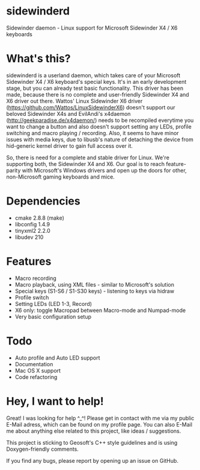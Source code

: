 sidewinderd
===========

Sidewinder daemon - Linux support for Microsoft Sidewinder X4 / X6 keyboards


What's this?
============

sidewinderd is a userland daemon, which takes care of your Microsoft Sidewinder
X4 / X6 keyboard's special keys. It's in an early development stage, but you can
already test basic functionality. This driver has been made, because there is no
complete and user-friendly Sidewinder X4 and X6 driver out there. Wattos' Linux
Sidewinder X6 driver (https://github.com/Wattos/LinuxSidewinderX6) doesn't
support our beloved Sidewinder X4s and EvilAndi's x4daemon
(http://geekparadise.de/x4daemon/) needs to be recompiled everytime you want to
change a button and also doesn't support setting any LEDs, profile switching and
macro playing / recording. Also, it seems to have minor issues with media keys,
due to libusb's nature of detaching the device from hid-generic kernel driver to
gain full access over it.

So, there is need for a complete and stable driver for Linux. We're supporting
both, the Sidewinder X4 and X6. Our goal is to reach feature-parity with
Microsoft's Windows drivers and open up the doors for other, non-Microsoft
gaming keyboards and mice.


Dependencies
============

- cmake 2.8.8 (make)
- libconfig 1.4.9
- tinyxml2 2.2.0
- libudev 210


Features
========

- Macro recording
- Macro playback, using XML files - similar to Microsoft's solution
- Special keys (S1-S6 / S1-S30 keys) - listening to keys via hidraw
- Profile switch
- Setting LEDs (LED 1-3, Record)
- X6 only: toggle Macropad between Macro-mode and Numpad-mode
- Very basic configuration setup


Todo
====

- Auto profile and Auto LED support
- Documentation
- Mac OS X support
- Code refactoring


Hey, I want to help!
====================

Great! I was looking for help ^_^! Please get in contact with me via my public
E-Mail adress, which can be found on my profile page. You can also E-Mail me
about anything else related to this project, like ideas / suggestions.

This project is sticking to Geosoft's C++ style guidelines and is using
Doxygen-friendly comments.

If you find any bugs, please report by opening up an issue on GitHub.
